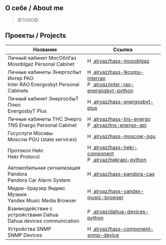 ## О себе / About me

> @TODO@

## Проекты / Projects
| Название | Ссылка |
| --- | --- |
| Личный кабинет МосОблГаз <br> Mosoblgaz Personal Cabinet | [<img src="https://www.home-assistant.io/images/home-assistant-logo.svg" width="16" alt="Home Assistant"> alryaz/hass-mosoblgaz](https://github.com/alryaz/hass-mosoblgaz) |
| Личные кабинеты Энергосбыт Интер РАО <br> Inter RAO Energosbyt Personal Cabinets | [<img src="https://www.home-assistant.io/images/home-assistant-logo.svg" width="16" alt="Home Assistant"> alryaz/hass-lkcomu-interrao](https://github.com/alryaz/hass-lkcomu-interrao) <br> [<img src="https://www.python.org/static/community_logos/python-powered-h-50x65.png" width="16" alt="Python"> alryaz/inter-rao-energosbyt-python](https://github.com/alryaz/inter-rao-energosbyt-python) |
| Личный кабинет ЭнергосбыТ Плюс <br> EnergosbyT Plus | [<img src="https://www.home-assistant.io/images/home-assistant-logo.svg" width="16" alt="Home Assistant"> alryaz/hass-energosbyt-plus](https://github.com/alryaz/hass-energosbyt-plus) |
| Личные кабинеты ТНС Энерго <br> TNS Energo Personal Cabinet | [<img src="https://www.home-assistant.io/images/home-assistant-logo.svg" width="16" alt="Home Assistant"> alryaz/hass-tns-energo](https://github.com/alryaz/hass-tns-energo) <br> [<img src="https://www.python.org/static/community_logos/python-powered-h-50x65.png" width="16" alt="Python"> alryaz/tns-energo-api](https://github.com/alryaz/tns-energo-api) |
| Госуслуги Москвы <br> Moscow PGU (state services) | [<img src="https://www.home-assistant.io/images/home-assistant-logo.svg" width="16" alt="Home Assistant"> alryaz/hass-moscow-pgu](https://github.com/alryaz/hass-moscow-pgu) |
| Протокол Hekr <br> Hekr Protocol | [<img src="https://www.home-assistant.io/images/home-assistant-logo.svg" width="16" alt="Home Assistant"> alryaz/hass-hekr-component](https://github.com/alryaz/hass-hekr-component) <br> [<img src="https://www.python.org/static/community_logos/python-powered-h-50x65.png" width="16" alt="Python"> alryaz/hekrapi-python](https://github.com/alryaz/hekrapi-python) |
| Автомобильная сигнализация Pandora <br> Pandora Car Alarm System | [<img src="https://www.home-assistant.io/images/home-assistant-logo.svg" width="16" alt="Home Assistant"> alryaz/hass-pandora-cas](https://github.com/alryaz/hass-pandora-cas) |
| Медиа-браузер Яндекс Музыки <br> Yandex Music Media Browser | [<img src="https://www.home-assistant.io/images/home-assistant-logo.svg" width="16" alt="Home Assistant"> alryaz/hass-yandex-music-browser](https://github.com/alryaz/hass-yandex-music-browser) |
| Взаимодействие с устройствами Dahua <br> Dahua devices communication | [<img src="https://www.python.org/static/community_logos/python-powered-h-50x65.png" width="16" alt="Python"> alryaz/dahua-devices-python](https://github.com/alryaz/dahua-devices-python) |
| Устройства SNMP <br> SNMP Devices | [<img src="https://www.home-assistant.io/images/home-assistant-logo.svg" width="16" alt="Home Assistant"> alryaz/hass-component-snmp-device](https://github.com/alryaz/hass-component-snmp-device) |
